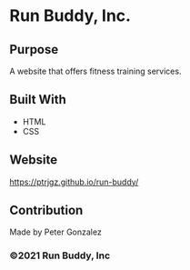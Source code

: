 # Run Buddy, Inc.

## Purpose
A website that offers fitness training services.

## Built With 
* HTML
* CSS

## Website
https://ptrjgz.github.io/run-buddy/

## Contribution
Made by Peter Gonzalez

### ©️2021 Run Buddy, Inc 
